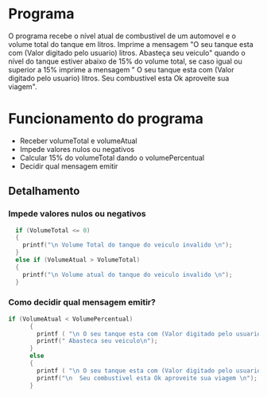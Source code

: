 # Programa 

O programa recebe o nível atual de combustivel de um automovel e o volume total do tanque em litros.
Imprime a mensagem "O seu tanque esta com (Valor digitado pelo usuario) litros. Abasteça seu veiculo" quando o nível do tanque estiver abaixo de 15% do volume total, 
se caso igual ou superior a 15% imprime a mensagem " O seu tanque esta com (Valor digitado pelo usuario) litros. Seu combustivel esta Ok aproveite sua viagem".

# Funcionamento do programa 
* Receber volumeTotal e volumeAtual
* Impede valores nulos ou negativos
* Calcular 15% do volumeTotal dando o volumePercentual
* Decidir qual mensagem emitir

## Detalhamento 

### Impede valores nulos ou negativos
```c
  if (VolumeTotal <= 0)
  {
    printf("\n Volume Total do tanque do veiculo invalido \n");
  }
  else if (VolumeAtual > VolumeTotal)
  {
    printf("\n Volume atual do tanque do veiculo invalido \n");
  }
```
### Como decidir  qual mensagem emitir?
```c
if (VolumeAtual < VolumePercentual)
      {
        printf ( "\n O seu tanque esta com (Valor digitado pelo usuario) litros," , VolumeAtual ) ;
        printf(" Abasteca seu veiculo\n");
      }
      else
      {
        printf ( "\n O seu tanque esta com (Valor digitado pelo usuario) litros," , VolumeAtual ) ;
        printf("\n  Seu combustivel esta Ok aproveite sua viagem \n");
      }
```
